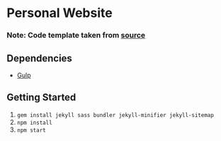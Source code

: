 # Personal Website

### Note: Code template taken from [source](https://github.com/bchiang7/bchiang7.github.io)

## Dependencies

- [Gulp](https://gulpjs.com/)

## Getting Started

1.  `gem install jekyll sass bundler jekyll-minifier jekyll-sitemap`
2.  `npm install`
3.  `npm start`
